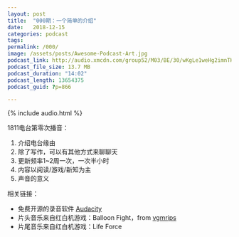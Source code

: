 ```yaml
---
layout: post
title:  "000期：一个简单的介绍"
date:   2018-12-15
categories: podcast
tags:
permalink: /000/
image: /assets/posts/Awesome-Podcast-Art.jpg
podcast_link: http://audio.xmcdn.com/group52/M03/BE/30/wKgLe1weHg2imnTKABTkiQ3b5Sc219.m4a
podcast_file_size: 13.7 MB
podcast_duration: "14:02"
podcast_length: 13654375
podcast_guid: ?p=866

---
```


{% include audio.html %}

1811电台第零次播音：

1. 介绍电台缘由
2. 除了写作，可以有其他方式来聊聊天
3. 更新频率1~2周一次，一次半小时
4. 内容以阅读/游戏/新知为主
5. 声音的意义

相关链接：

- 免费开源的录音软件 [Audacity](https://www.audacityteam.org/)
- 片头音乐来自红白机游戏：Balloon Fight，from [vgmrips](https://vgmrips.net/packs/pack/balloon-fight-nes)
- 片尾音乐来自红白机游戏：Life Force
